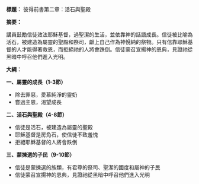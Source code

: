 **標題：** 彼得前書第二章：活石與聖殿

**摘要：**

講員鼓勵信徒效法耶穌基督，過聖潔的生活，並依靠神的話語成長。信徒被比喻為活石，被建造為屬靈的聖殿和祭司，獻上自己作為神悅納的祭物。只有信靠耶穌基督的人才能得著救恩，而拒絕祂的人將會跌倒。信徒蒙召宣揚神的恩典，見證祂從黑暗中呼召他們進入光明。

**大綱：**

**一、屬靈的成長（1-3節）**
* 除去罪惡，愛慕純淨的靈奶
* 嘗過主恩，渴望成長

**二、活石與聖殿（4-8節）**
* 信徒是活石，被建造為屬靈的聖殿
* 耶穌基督是房角石，使信徒不致羞愧
* 拒絕耶穌基督的人將會跌倒

**三、蒙揀選的子民（9-10節）**
* 信徒是蒙揀選的族類，有君尊的祭司、聖潔的國度和屬神的子民
* 信徒蒙召宣揚神的恩典，見證祂從黑暗中呼召他們進入光明